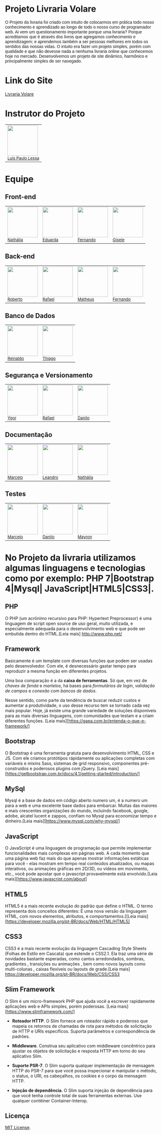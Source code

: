 # Projeto Livraria Volare

<font face="arial">O Projeto da livraria foi criado com intuito de colocarmos em prática todo nosso conhecimento e aprendizado ao longo de todo o nosso curso de programador web. Ai vem um questionamento importante porque uma livraria? Porque acreditamos que é através dos livros que agregamos conhecimento e aprendizagem; e aprendemos também a ser pessoas melhores em todos os sentidos das nossas vidas. O intuito era fazer um projeto simples, porém com qualidade e que não devesse nada a nenhuma livraria online que conhecemos hoje no mercado. Desenvolvemos um projeto de site dinâmico, harmônico e principalmente simples de ser navegado.</font>    

# Link do Site

<a href="http://livrariavolare.herokuapp.com/index.php">Livraria Volare</a>

# Instrutor do Projeto

<table align="center">
  <tr>
    <td>
      <img src="https://avatars0.githubusercontent.com/u/9484636?s=460&v=4" width="100px;"/><br />
      <sub>
      <a href ="https://github.com/lpjunior">Luis Paulo Lessa</a>
      </sub>
    </td>
 </table>


# Equipe

<h2> Front-end </h2>

<table align="center">
  <tr>
    <td>
      <img src="https://avatars3.githubusercontent.com/u/44986577?s=400&v=4" width="100px;"/><br />
      <sub>
      <a href ="https://github.com/cielspride">Nathália</a>
      </sub>
    </td>
    <td>
      <img src="https://avatars0.githubusercontent.com/u/44986674?s=400&v=4" width="100px;"/><br />
      <sub>
      <a href ="https://github.com/Mefs11">Eduarda</a>
      </sub>
    </td>
    <td>
      <img src="https://avatars1.githubusercontent.com/u/44986626?s=400&v=4" width="100px;"/><br />
      <sub>
      <a href="https://github.com/fjmc2016">Fernando</a>
      </sub>
    </td>
    <td>
      <img src="https://avatars1.githubusercontent.com/u/42284087?s=400&v=4" width="100px;"/><br />
      <sub>
      <a href ="https://github.com/gisagonz">Gisele</a>
      </sub>
    </td>                                        
  </tr>
 </table>
 
<h2> Back-end </h2>

<table align="center">
  <tr>
    <td>
      <img src="https://avatars0.githubusercontent.com/u/44986570?s=400&v=4" width="100px;"/><br />
      <sub>
      <a href ="https://github.com/matsufrg">Roberto</a>
      </sub>
    </td>
    <td>
      <img src="https://avatars0.githubusercontent.com/u/44986658?s=400&v=4" width="100px;"/><br />
      <sub>
      <a href ="https://github.com/canoaFurada">Rafael</a>
      </sub>
    </td>    
    <td>
      <img src="https://avatars3.githubusercontent.com/u/44535140?s=400&v=4" width="100px;"/><br />
      <sub>
      <a href ="https://github.com/matheusbp97">Matheus</a>
      </sub>
    </td>
    <td>
      <img src="https://avatars1.githubusercontent.com/u/44986626?s=400&v=4" width="100px;"/><br />
      <sub>
      <a href="https://github.com/fjmc2016">Fernando</a>
      </sub>
    </td>  
  </tr>    
 </table>
 
 <h2> Banco de Dados</h2>

<table align="center">
  <tr>
    <td>
      <img src="https://avatars1.githubusercontent.com/u/45299146?s=400&v=4" width="100px;"/><br />
      <sub>
      <a href ="https://github.com/reinaldommo">Reinaldo</a>
      </sub>
    </td>
    <td>
      <img src="https://avatars3.githubusercontent.com/u/45576528?s=400&v=4" width="100px;"/><br />
      <sub>
      <a href ="https://github.com/tchaves34">Thiago</a>
      </sub>
    </td>        
  </tr>
</table>


  <h2> Segurança e Versionamento</h2>

<table align="center">
  <tr>
    <td>
      <img src="https://avatars2.githubusercontent.com/u/32854166?s=400&v=4" width="100px;"/><br />
      <sub>
      <a href ="https://github.com/ygorfsilva">Ygor</a>
      </sub>
    </td>
    <td>
      <img src="https://avatars0.githubusercontent.com/u/44986658?s=400&v=4" width="100px;"/><br />
      <sub>
      <a href ="https://github.com/canoaFurada">Rafael</a>
      </sub>
    </td>         
    <td>
      <img src="https://avatars3.githubusercontent.com/u/44986628?s=400&v=4" width="100px;"/><br />
      <sub>
      <a href ="https://github.com/DaniloFranklin">Danilo</a>
      </sub>
    </td>   
  </tr>
 </table>


 <h2> Documentação</h2>

<table align="center">
  <tr>
    <td>
      <img src="https://avatars0.githubusercontent.com/u/44986595?s=400&v=4" width="100px;"/><br />
      <sub>
      <a href ="https://github.com/MarcelodeFaria">Marcelo</a>
      </sub>
    </td>
    <td>
      <img src="https://avatars2.githubusercontent.com/u/44986666?s=400&v=4" width="100px;"/><br />
      <sub>
      <a href ="https://github.com/leandrosax10">Leandro</a>
      </sub>
    </td>        
    <td>
      <img src="https://avatars3.githubusercontent.com/u/44986577?s=400&v=4" width="100px;"/><br />
      <sub>
      <a href ="https://github.com/cielspride">Nathália</a>
      </sub>
    </td>   
  </tr>
 </table>


 <h2>Testes</h2>

<table align="center">
  <tr>
    <td>
      <img src="https://avatars0.githubusercontent.com/u/44986595?s=400&v=4" width="100px;"/><br />
      <sub>
      <a href ="https://github.com/MarcelodeFaria">Marcelo</a>
      </sub>
    </td>
    <td>
      <img src="https://avatars3.githubusercontent.com/u/44986628?s=400&v=4" width="100px;"/><br />
      <sub>
      <a href ="https://github.com/DaniloFranklin">Danilo</a>
      </sub>
    </td>       
    <td>
      <img src="https://avatars3.githubusercontent.com/u/44986643?s=400&v=4" width="100px;"/><br />
      <sub>
      <a href ="https://github.com/kdef22">Mayron</a>
      </sub>
    </td>   
  </tr>
 </table>

# No Projeto da livraria utilizamos algumas linguagens e tecnologias como por exemplo: **PHP 7**|**Bootstrap 4**|**Mysql**| **JavaScript**|**HTML5**|**CSS3**|.


## PHP

O PHP (um acrônimo recursivo para PHP: Hypertext Preprocessor) é uma linguagem de script open source de uso geral, muito utilizada, e especialmente adequada para o desenvolvimento web e que pode ser embutida dentro do HTML.[Leia mais] http://www.php.net/


## Framework


Basicamente é um template com diversas funções que podem ser usadas pelo desenvolvedor. Com ele, é desnecessário gastar tempo para reproduzir a mesma função em diferentes projetos.

Uma boa comparação é a da **caixa de ferramentas**. Só que, em vez de _chaves de fenda_ e _martelos_, há bases para _formulários de login_, _validação de campos_ e _conexão com bancos de dados_.

Nesse sentido, como parte da tendência de buscar reduzir custos e aumentar a produtividade, o uso desse recurso tem se tornado cada vez mais popular. Hoje, já existe uma grande variedade de soluções disponíveis para as mais diversas linguagens, com comunidades que testam e a criam diferentes funções. [Leia mais][https://gaea.com.br/entenda-o-que-e-framework/]

## Bootstrap


O Bootstrap é uma ferramenta gratuta para desenvolvimento HTML, CSS e JS. Com ele criamos protótipos rápidamente ou aplicações completas com variáveis e mixins Sass, sistemas de grid responsivo, componentes pré-construídos e poderosos plugins com jQuery. [Leia mais][https://getbootstrap.com.br/docs/4.1/getting-started/introduction/]

## MySql


Mysql é a base de dados em código aberto numero um, é a numero um para a web e uma excelente base dados para embarcar. Muitas das maiores e mais crescentes organizações do mundo, incluindo facebook, google, adobe, alcatel lucent e zappos, confiam no Mysql para economizar tempo e dinheiro.[Leia mais][https://www.mysql.com/why-mysql/]

## JavaScript

O JavaScript é uma linguagem de programação que permite implementar funcionalidades mais complexas em páginas web. A cada momento que uma página web faz mais do que apenas mostrar informações estáticas para você - elas mostram em tempo real conteúdos atualizados, ou mapas interativos, ou animações gráficas em 2D/3D, ou vídeos em movimento, etc.,  você pode apostar que o javascript provavelmente está envolvido.[Leia mais][https://www.javascript.com/about]


## HTML5


HTML5 é a mais recente evolução do padrão que define o HTML. O termo representa dois conceitos diferentes: É uma nova versão da linguagem HTML, com novos elementos, atributos, e comportamentos.[[Leia mais][https://developer.mozilla.org/pt-BR/docs/Web/HTML/HTML5]



## CSS3

CSS3 é a mais recente evolução da linguagem Cascading Style Sheets (Folhas de Estilo em Cascata) que estende o CSS2.1. Ela traz uma série de novidades bastante esperadas, como cantos arredondados, sombras, gradientes , transições ou animações , bem como novos layouts como multi-colunas , caixas flexíveis ou layouts de grade.[Leia mais] https://developer.mozilla.org/pt-BR/docs/Web/CSS/CSS3



## Slim Framework


O Slim é um micro-framework PHP que ajuda você a escrever rapidamente aplicações web e APIs simples, porém poderosas. [Leia mais][https://www.slimframework.com/]

- **Roteador HTTP**. O Slim fornece um roteador rápido e poderoso que mapeia os retornos de chamadas de rota para métodos de solicitação de HTTP e URIs específicos. Suporta parâmetros e correspondência de padrões.

- **Middleware**. Construa seu aplicativo com middleware concêntrico para ajustar os objetos de solicitação e resposta HTTP em torno do seu aplicativo Slim.

- **Suporte PSR-7**. O Slim suporta qualquer implementação de mensagem HTTP do PSR-7 para que você possa inspecionar e manipular o método, o status, o URI, os cabeçalhos, os cookies e o corpo da mensagem HTTP.

- **Injeção de dependência**. O Slim suporta injeção de dependência para que você tenha controle total de suas ferramentas externas. Use qualquer contêiner Container-Interop.

## Licença


[MIT License](./LICENSE).
